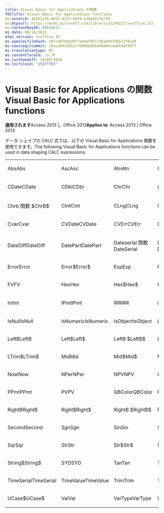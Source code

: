 ```yaml
---
title: Visual Basic for Applications の関数
TOCTitle: Visual Basic for Applications functions
ms:assetid: 482b1236-0051-8737-b8f8-e29e9223a739
ms:mtpsurl: https://msdn.microsoft.com/library/JJ249223(v=office.15)
ms:contentKeyID: 48544617
ms.date: 09/18/2015
mtps_version: v=office.15
ms.openlocfilehash: a97c487dd2d8f7a49af05fc9be689fd5672f6149
ms.sourcegitcommit: 19aca09c5812cfb98b68b5d4604dcaa814479df7
ms.translationtype: MT
ms.contentlocale: ja-JP
ms.lasthandoff: 10/09/2018
ms.locfileid: "25477703"
---
```

# <a name="visual-basic-for-applications-functions"></a><span data-ttu-id="861df-102">Visual Basic for Applications の関数</span><span class="sxs-lookup"><span data-stu-id="861df-102">Visual Basic for Applications functions</span></span>


<span data-ttu-id="861df-103">**適用されます**Access 2013 |。Office 2013</span><span class="sxs-lookup"><span data-stu-id="861df-103">**Applies to**: Access 2013 | Office 2013</span></span>

<span data-ttu-id="861df-104">データ シェイプの CALC 式では、以下の Visual Basic for Applications 関数を使用できます。</span><span class="sxs-lookup"><span data-stu-id="861df-104">The following Visual Basic for Applications functions can be used in data shaping CALC expressions:</span></span>

<table style="width:100%;">
<colgroup>
<col style="width: 16%" />
<col style="width: 16%" />
<col style="width: 16%" />
<col style="width: 16%" />
<col style="width: 16%" />
<col style="width: 16%" />
</colgroup>
<tbody>
<tr class="odd">
<td><p><span data-ttu-id="861df-105">Abs</span><span class="sxs-lookup"><span data-stu-id="861df-105">Abs</span></span></p></td>
<td><p><span data-ttu-id="861df-106">Asc</span><span class="sxs-lookup"><span data-stu-id="861df-106">Asc</span></span></p></td>
<td><p><span data-ttu-id="861df-107">Atn</span><span class="sxs-lookup"><span data-stu-id="861df-107">Atn</span></span></p></td>
<td><p><span data-ttu-id="861df-108">CBool</span><span class="sxs-lookup"><span data-stu-id="861df-108">CBool</span></span></p></td>
<td><p><span data-ttu-id="861df-109">CByte</span><span class="sxs-lookup"><span data-stu-id="861df-109">CByte</span></span></p></td>
<td><p><span data-ttu-id="861df-110">CCur</span><span class="sxs-lookup"><span data-stu-id="861df-110">CCur</span></span></p></td>
</tr>
<tr class="even">
<td><p><span data-ttu-id="861df-111">CDate</span><span class="sxs-lookup"><span data-stu-id="861df-111">CDate</span></span></p></td>
<td><p><span data-ttu-id="861df-112">CDbl</span><span class="sxs-lookup"><span data-stu-id="861df-112">CDbl</span></span></p></td>
<td><p><span data-ttu-id="861df-113">Chr</span><span class="sxs-lookup"><span data-stu-id="861df-113">Chr</span></span></p></td>
<td><p><span data-ttu-id="861df-114">Chrb 関数</span><span class="sxs-lookup"><span data-stu-id="861df-114">ChrB</span></span></p></td>
<td><p><span data-ttu-id="861df-115">ChrW</span><span class="sxs-lookup"><span data-stu-id="861df-115">ChrW</span></span></p></td>
<td><p><span data-ttu-id="861df-116">Chr$</span><span class="sxs-lookup"><span data-stu-id="861df-116">Chr$</span></span></p></td>
</tr>
<tr class="odd">
<td><p><span data-ttu-id="861df-117">Chrb 関数 $</span><span class="sxs-lookup"><span data-stu-id="861df-117">ChrB$</span></span></p></td>
<td><p><span data-ttu-id="861df-118">CInt</span><span class="sxs-lookup"><span data-stu-id="861df-118">CInt</span></span></p></td>
<td><p><span data-ttu-id="861df-119">CLng</span><span class="sxs-lookup"><span data-stu-id="861df-119">CLng</span></span></p></td>
<td><p><span data-ttu-id="861df-120">Cos</span><span class="sxs-lookup"><span data-stu-id="861df-120">Cos</span></span></p></td>
<td><p><span data-ttu-id="861df-121">CSng</span><span class="sxs-lookup"><span data-stu-id="861df-121">CSng</span></span></p></td>
<td><p><span data-ttu-id="861df-122">CStr</span><span class="sxs-lookup"><span data-stu-id="861df-122">CStr</span></span></p></td>
</tr>
<tr class="even">
<td><p><span data-ttu-id="861df-123">Cvar</span><span class="sxs-lookup"><span data-stu-id="861df-123">Cvar</span></span></p></td>
<td><p><span data-ttu-id="861df-124">CVDate</span><span class="sxs-lookup"><span data-stu-id="861df-124">CVDate</span></span></p></td>
<td><p><span data-ttu-id="861df-125">CVErr</span><span class="sxs-lookup"><span data-stu-id="861df-125">CVErr</span></span></p></td>
<td><p><span data-ttu-id="861df-126">Date</span><span class="sxs-lookup"><span data-stu-id="861df-126">Date</span></span></p></td>
<td><p><span data-ttu-id="861df-127">Date$</span><span class="sxs-lookup"><span data-stu-id="861df-127">Date$</span></span></p></td>
<td><p><span data-ttu-id="861df-128">DateAdd</span><span class="sxs-lookup"><span data-stu-id="861df-128">DateAdd</span></span></p></td>
</tr>
<tr class="odd">
<td><p><span data-ttu-id="861df-129">DateDiff</span><span class="sxs-lookup"><span data-stu-id="861df-129">DateDiff</span></span></p></td>
<td><p><span data-ttu-id="861df-130">DatePart</span><span class="sxs-lookup"><span data-stu-id="861df-130">DatePart</span></span></p></td>
<td><p><span data-ttu-id="861df-131">Dateserial 関数</span><span class="sxs-lookup"><span data-stu-id="861df-131">DateSerial</span></span></p></td>
<td><p><span data-ttu-id="861df-132">Datevalue 関数</span><span class="sxs-lookup"><span data-stu-id="861df-132">DateValue</span></span></p></td>
<td><p><span data-ttu-id="861df-133">Day</span><span class="sxs-lookup"><span data-stu-id="861df-133">Day</span></span></p></td>
<td><p><span data-ttu-id="861df-134">DDB</span><span class="sxs-lookup"><span data-stu-id="861df-134">DDB</span></span></p></td>
</tr>
<tr class="even">
<td><p><span data-ttu-id="861df-135">Error</span><span class="sxs-lookup"><span data-stu-id="861df-135">Error</span></span></p></td>
<td><p><span data-ttu-id="861df-136">Error$</span><span class="sxs-lookup"><span data-stu-id="861df-136">Error$</span></span></p></td>
<td><p><span data-ttu-id="861df-137">Exp</span><span class="sxs-lookup"><span data-stu-id="861df-137">Exp</span></span></p></td>
<td><p><span data-ttu-id="861df-138">Fix</span><span class="sxs-lookup"><span data-stu-id="861df-138">Fix</span></span></p></td>
<td><p><span data-ttu-id="861df-139">Format</span><span class="sxs-lookup"><span data-stu-id="861df-139">Format</span></span></p></td>
<td><p><span data-ttu-id="861df-140">Format$</span><span class="sxs-lookup"><span data-stu-id="861df-140">Format$</span></span></p></td>
</tr>
<tr class="odd">
<td><p><span data-ttu-id="861df-141">FV</span><span class="sxs-lookup"><span data-stu-id="861df-141">FV</span></span></p></td>
<td><p><span data-ttu-id="861df-142">Hex</span><span class="sxs-lookup"><span data-stu-id="861df-142">Hex</span></span></p></td>
<td><p><span data-ttu-id="861df-143">Hex$</span><span class="sxs-lookup"><span data-stu-id="861df-143">Hex$</span></span></p></td>
<td><p><span data-ttu-id="861df-144">Hour</span><span class="sxs-lookup"><span data-stu-id="861df-144">Hour</span></span></p></td>
<td><p><span data-ttu-id="861df-145">IIF</span><span class="sxs-lookup"><span data-stu-id="861df-145">IIF</span></span></p></td>
<td><p><span data-ttu-id="861df-146">InStr</span><span class="sxs-lookup"><span data-stu-id="861df-146">InStr</span></span></p></td>
</tr>
<tr class="even">
<td><p><span data-ttu-id="861df-147">Int</span><span class="sxs-lookup"><span data-stu-id="861df-147">Int</span></span></p></td>
<td><p><span data-ttu-id="861df-148">IPmt</span><span class="sxs-lookup"><span data-stu-id="861df-148">IPmt</span></span></p></td>
<td><p><span data-ttu-id="861df-149">IRR</span><span class="sxs-lookup"><span data-stu-id="861df-149">IRR</span></span></p></td>
<td><p><span data-ttu-id="861df-150">Isdate 関数</span><span class="sxs-lookup"><span data-stu-id="861df-150">IsDate</span></span></p></td>
<td><p><span data-ttu-id="861df-151">IsEmpty</span><span class="sxs-lookup"><span data-stu-id="861df-151">IsEmpty</span></span></p></td>
<td><p><span data-ttu-id="861df-152">IsError</span><span class="sxs-lookup"><span data-stu-id="861df-152">IsError</span></span></p></td>
</tr>
<tr class="odd">
<td><p><span data-ttu-id="861df-153">IsNull</span><span class="sxs-lookup"><span data-stu-id="861df-153">IsNull</span></span></p></td>
<td><p><span data-ttu-id="861df-154">IsNumeric</span><span class="sxs-lookup"><span data-stu-id="861df-154">IsNumeric</span></span></p></td>
<td><p><span data-ttu-id="861df-155">IsObject</span><span class="sxs-lookup"><span data-stu-id="861df-155">IsObject</span></span></p></td>
<td><p><span data-ttu-id="861df-156">LCase</span><span class="sxs-lookup"><span data-stu-id="861df-156">LCase</span></span></p></td>
<td><p><span data-ttu-id="861df-157">LCase$</span><span class="sxs-lookup"><span data-stu-id="861df-157">LCase$</span></span></p></td>
<td><p><span data-ttu-id="861df-158">Left</span><span class="sxs-lookup"><span data-stu-id="861df-158">Left</span></span></p></td>
</tr>
<tr class="even">
<td><p><span data-ttu-id="861df-159">LeftB</span><span class="sxs-lookup"><span data-stu-id="861df-159">LeftB</span></span></p></td>
<td><p><span data-ttu-id="861df-160">Left$</span><span class="sxs-lookup"><span data-stu-id="861df-160">Left$</span></span></p></td>
<td><p><span data-ttu-id="861df-161">LeftB $</span><span class="sxs-lookup"><span data-stu-id="861df-161">LeftB$</span></span></p></td>
<td><p><span data-ttu-id="861df-162">Len</span><span class="sxs-lookup"><span data-stu-id="861df-162">Len</span></span></p></td>
<td><p><span data-ttu-id="861df-163">Log</span><span class="sxs-lookup"><span data-stu-id="861df-163">Log</span></span></p></td>
<td><p><span data-ttu-id="861df-164">LTrim</span><span class="sxs-lookup"><span data-stu-id="861df-164">LTrim</span></span></p></td>
</tr>
<tr class="odd">
<td><p><span data-ttu-id="861df-165">LTrim$</span><span class="sxs-lookup"><span data-stu-id="861df-165">LTrim$</span></span></p></td>
<td><p><span data-ttu-id="861df-166">Mid</span><span class="sxs-lookup"><span data-stu-id="861df-166">Mid</span></span></p></td>
<td><p><span data-ttu-id="861df-167">Mid$</span><span class="sxs-lookup"><span data-stu-id="861df-167">Mid$</span></span></p></td>
<td><p><span data-ttu-id="861df-168">Minute</span><span class="sxs-lookup"><span data-stu-id="861df-168">Minute</span></span></p></td>
<td><p><span data-ttu-id="861df-169">MIRR</span><span class="sxs-lookup"><span data-stu-id="861df-169">MIRR</span></span></p></td>
<td><p><span data-ttu-id="861df-170">Month</span><span class="sxs-lookup"><span data-stu-id="861df-170">Month</span></span></p></td>
</tr>
<tr class="even">
<td><p><span data-ttu-id="861df-171">Now</span><span class="sxs-lookup"><span data-stu-id="861df-171">Now</span></span></p></td>
<td><p><span data-ttu-id="861df-172">NPer</span><span class="sxs-lookup"><span data-stu-id="861df-172">NPer</span></span></p></td>
<td><p><span data-ttu-id="861df-173">NPV</span><span class="sxs-lookup"><span data-stu-id="861df-173">NPV</span></span></p></td>
<td><p><span data-ttu-id="861df-174">Oct</span><span class="sxs-lookup"><span data-stu-id="861df-174">Oct</span></span></p></td>
<td><p><span data-ttu-id="861df-175">Oct$</span><span class="sxs-lookup"><span data-stu-id="861df-175">Oct$</span></span></p></td>
<td><p><span data-ttu-id="861df-176">Pmt</span><span class="sxs-lookup"><span data-stu-id="861df-176">Pmt</span></span></p></td>
</tr>
<tr class="odd">
<td><p><span data-ttu-id="861df-177">PPmt</span><span class="sxs-lookup"><span data-stu-id="861df-177">PPmt</span></span></p></td>
<td><p><span data-ttu-id="861df-178">PV</span><span class="sxs-lookup"><span data-stu-id="861df-178">PV</span></span></p></td>
<td><p><span data-ttu-id="861df-179">QBColor</span><span class="sxs-lookup"><span data-stu-id="861df-179">QBColor</span></span></p></td>
<td><p><span data-ttu-id="861df-180">Rate</span><span class="sxs-lookup"><span data-stu-id="861df-180">Rate</span></span></p></td>
<td><p><span data-ttu-id="861df-181">RGB</span><span class="sxs-lookup"><span data-stu-id="861df-181">RGB</span></span></p></td>
<td><p><span data-ttu-id="861df-182">Right</span><span class="sxs-lookup"><span data-stu-id="861df-182">Right</span></span></p></td>
</tr>
<tr class="even">
<td><p><span data-ttu-id="861df-183">RightB</span><span class="sxs-lookup"><span data-stu-id="861df-183">RightB</span></span></p></td>
<td><p><span data-ttu-id="861df-184">Right$</span><span class="sxs-lookup"><span data-stu-id="861df-184">Right$</span></span></p></td>
<td><p><span data-ttu-id="861df-185">RightB $</span><span class="sxs-lookup"><span data-stu-id="861df-185">RightB$</span></span></p></td>
<td><p><span data-ttu-id="861df-186">Rnd</span><span class="sxs-lookup"><span data-stu-id="861df-186">Rnd</span></span></p></td>
<td><p><span data-ttu-id="861df-187">RTrim</span><span class="sxs-lookup"><span data-stu-id="861df-187">RTrim</span></span></p></td>
<td><p><span data-ttu-id="861df-188">RTrim$</span><span class="sxs-lookup"><span data-stu-id="861df-188">RTrim$</span></span></p></td>
</tr>
<tr class="odd">
<td><p><span data-ttu-id="861df-189">Second</span><span class="sxs-lookup"><span data-stu-id="861df-189">Second</span></span></p></td>
<td><p><span data-ttu-id="861df-190">Sgn</span><span class="sxs-lookup"><span data-stu-id="861df-190">Sgn</span></span></p></td>
<td><p><span data-ttu-id="861df-191">Sin</span><span class="sxs-lookup"><span data-stu-id="861df-191">Sin</span></span></p></td>
<td><p><span data-ttu-id="861df-192">SLN</span><span class="sxs-lookup"><span data-stu-id="861df-192">SLN</span></span></p></td>
<td><p><span data-ttu-id="861df-193">Space</span><span class="sxs-lookup"><span data-stu-id="861df-193">Space</span></span></p></td>
<td><p><span data-ttu-id="861df-194">Space$</span><span class="sxs-lookup"><span data-stu-id="861df-194">Space$</span></span></p></td>
</tr>
<tr class="even">
<td><p><span data-ttu-id="861df-195">Sqr</span><span class="sxs-lookup"><span data-stu-id="861df-195">Sqr</span></span></p></td>
<td><p><span data-ttu-id="861df-196">Str</span><span class="sxs-lookup"><span data-stu-id="861df-196">Str</span></span></p></td>
<td><p><span data-ttu-id="861df-197">Str$</span><span class="sxs-lookup"><span data-stu-id="861df-197">Str$</span></span></p></td>
<td><p><span data-ttu-id="861df-198">StrComp</span><span class="sxs-lookup"><span data-stu-id="861df-198">StrComp</span></span></p></td>
<td><p><span data-ttu-id="861df-199">StrConv</span><span class="sxs-lookup"><span data-stu-id="861df-199">StrConv</span></span></p></td>
<td><p><span data-ttu-id="861df-200">String</span><span class="sxs-lookup"><span data-stu-id="861df-200">String</span></span></p></td>
</tr>
<tr class="odd">
<td><p><span data-ttu-id="861df-201">String$</span><span class="sxs-lookup"><span data-stu-id="861df-201">String$</span></span></p></td>
<td><p><span data-ttu-id="861df-202">SYD</span><span class="sxs-lookup"><span data-stu-id="861df-202">SYD</span></span></p></td>
<td><p><span data-ttu-id="861df-203">Tan</span><span class="sxs-lookup"><span data-stu-id="861df-203">Tan</span></span></p></td>
<td><p><span data-ttu-id="861df-204">Time</span><span class="sxs-lookup"><span data-stu-id="861df-204">Time</span></span></p></td>
<td><p><span data-ttu-id="861df-205">Time$</span><span class="sxs-lookup"><span data-stu-id="861df-205">Time$</span></span></p></td>
<td><p><span data-ttu-id="861df-206">Timer</span><span class="sxs-lookup"><span data-stu-id="861df-206">Timer</span></span></p></td>
</tr>
<tr class="even">
<td><p><span data-ttu-id="861df-207">TimeSerial</span><span class="sxs-lookup"><span data-stu-id="861df-207">TimeSerial</span></span></p></td>
<td><p><span data-ttu-id="861df-208">TimeValue</span><span class="sxs-lookup"><span data-stu-id="861df-208">TimeValue</span></span></p></td>
<td><p><span data-ttu-id="861df-209">Trim</span><span class="sxs-lookup"><span data-stu-id="861df-209">Trim</span></span></p></td>
<td><p><span data-ttu-id="861df-210">Trim$</span><span class="sxs-lookup"><span data-stu-id="861df-210">Trim$</span></span></p></td>
<td><p><span data-ttu-id="861df-211">TypeName</span><span class="sxs-lookup"><span data-stu-id="861df-211">TypeName</span></span></p></td>
<td><p><span data-ttu-id="861df-212">UCase</span><span class="sxs-lookup"><span data-stu-id="861df-212">UCase</span></span></p></td>
</tr>
<tr class="odd">
<td><p><span data-ttu-id="861df-213">UCase$</span><span class="sxs-lookup"><span data-stu-id="861df-213">UCase$</span></span></p></td>
<td><p><span data-ttu-id="861df-214">Val</span><span class="sxs-lookup"><span data-stu-id="861df-214">Val</span></span></p></td>
<td><p><span data-ttu-id="861df-215">VarType</span><span class="sxs-lookup"><span data-stu-id="861df-215">VarType</span></span></p></td>
<td><p><span data-ttu-id="861df-216">Weekday</span><span class="sxs-lookup"><span data-stu-id="861df-216">Weekday</span></span></p></td>
<td><p><span data-ttu-id="861df-217">Year</span><span class="sxs-lookup"><span data-stu-id="861df-217">Year</span></span></p></td>
<td><p><br />
</p></td>
</tr>
</tbody>
</table>

